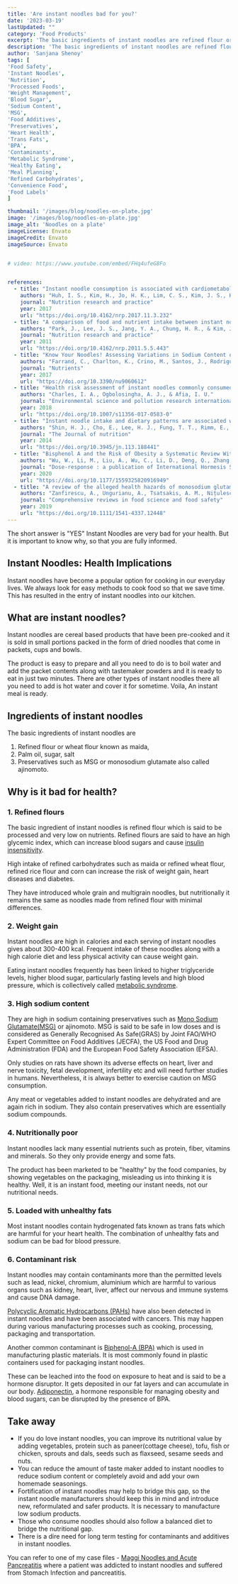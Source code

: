 ```yaml
---
title: 'Are instant noodles bad for you?'
date: '2023-03-19'
lastUpdated: ""
category: 'Food Products'
excerpt: 'The basic ingredients of instant noodles are refined flour or wheat flour known as maida, palm oil, sugar, salt along with preservatives such as MSG or monosodium glutamate also called ajinomoto.'
description: 'The basic ingredients of instant noodles are refined flour or wheat flour known as maida, palm oil, sugar, salt along with preservatives such as MSG or monosodium glutamate also called ajinomoto.'
author: 'Sanjana Shenoy'
tags: [
'Food Safety',
'Instant Noodles',
'Nutrition',
'Processed Foods',
'Weight Management',
'Blood Sugar',
'Sodium Content',
'MSG',
'Food Additives',
'Preservatives',
'Heart Health',
'Trans Fats',
'BPA',
'Contaminants',
'Metabolic Syndrome',
'Healthy Eating',
'Meal Planning',
'Refined Carbohydrates',
'Convenience Food',
'Food Labels'
]

thumbnail: '/images/blog/noodles-on-plate.jpg'
image: '/images/blog/noodles-on-plate.jpg'
image_alt: 'Noodles on a plate'
imageLicense: Envato
imageCredit: Envato
imageSource: Envato


# video: https://www.youtube.com/embed/FHq4ufeG8Fo


references:
  - title: "Instant noodle consumption is associated with cardiometabolic risk factors among college students in Seoul"
    authors: "Huh, I. S., Kim, H., Jo, H. K., Lim, C. S., Kim, J. S., Kim, S. J., Kwon, O., Oh, B., & Chang, N."
    journal: "Nutrition research and practice"
    year: 2017
    url: "https://doi.org/10.4162/nrp.2017.11.3.232"
  - title: "A comparison of food and nutrient intake between instant noodle consumers and non-instant noodle consumers in Korean adults"
    authors: "Park, J., Lee, J. S., Jang, Y. A., Chung, H. R., & Kim, J."
    journal: "Nutrition research and practice"
    year: 2011
    url: "https://doi.org/10.4162/nrp.2011.5.5.443"
  - title: "Know Your Noodles! Assessing Variations in Sodium Content of Instant Noodles across Countries"
    authors: "Farrand, C., Charlton, K., Crino, M., Santos, J., Rodriguez-Fernandez, R., Ni Mhurchu, C., & Webster, J."
    journal: "Nutrients"
    year: 2017
    url: "https://doi.org/10.3390/nu9060612"
  - title: "Health risk assessment of instant noodles commonly consumed in Port Harcourt, Nigeria"
    authors: "Charles, I. A., Ogbolosingha, A. J., & Afia, I. U."
    journal: "Environmental science and pollution research international"
    year: 2018
    url: "https://doi.org/10.1007/s11356-017-0583-0"
  - title: "Instant noodle intake and dietary patterns are associated with distinct cardiometabolic risk factors in Korea"
    authors: "Shin, H. J., Cho, E., Lee, H. J., Fung, T. T., Rimm, E., Rosner, B., Manson, J. E., Wheelan, K., & Hu, F. B."
    journal: "The Journal of nutrition"
    year: 2014
    url: "https://doi.org/10.3945/jn.113.188441"
  - title: "Bisphenol A and the Risk of Obesity a Systematic Review With Meta-Analysis of the Epidemiological Evidence"
    authors: "Wu, W., Li, M., Liu, A., Wu, C., Li, D., Deng, Q., Zhang, B., Du, J., Gao, X., & Hong, Y."
    journal: "Dose-response : a publication of International Hormesis Society"
    year: 2020
    url: "https://doi.org/10.1177/1559325820916949"
  - title: "A review of the alleged health hazards of monosodium glutamate"
    authors: "Zanfirescu, A., Ungurianu, A., Tsatsakis, A. M., Nițulescu, G. M., Kouretas, D., Veskoukis, A., Tsoukalas, D., Engin, A. B., Aschner, M., & Margină, D."
    journal: "Comprehensive reviews in food science and food safety"
    year: 2019
    url: "https://doi.org/10.1111/1541-4337.12448"
---
```


The short answer is "YES" Instant Noodles are very bad for your health. But it is important to know why, so that you are fully informed.

## Instant Noodles: Health Implications

Instant noodles have become a popular option for cooking in our everyday lives. We always look for easy methods to cook food so that we save time. This has resulted in the entry of instant noodles into our kitchen.

## What are instant noodles?

Instant noodles are cereal based products that have been pre-cooked and it is sold in small portions packed in the form of dried noodles that come in packets, cups and bowls. 

The product is easy to prepare and all you need to do is to boil water and add the packet contents along with tastemaker powders and it is ready to eat in just two minutes.
 There are other types of instant noodles there all you need to add is hot water and cover it for sometime. Voila, An instant meal is ready.

## Ingredients of instant noodles

The basic ingredients of instant noodles are 
1. Refined flour or wheat flour known as maida, 
2. Palm oil, sugar, salt 
3. Preservatives such as MSG or monosodium glutamate also called ajinomoto.

## Why is it bad for health?

### 1. Refined flours

The basic ingredient of instant noodles is refined flour which is said to be processed and very low on nutrients. Refined flours are said to have an high glycemic index, which can increase blood sugars and cause [insulin insensitivity](https://www.niddk.nih.gov/health-information/diabetes/overview/what-is-diabetes/prediabetes-insulin-resistance). 

High intake of refined carbohydrates such as maida or refined wheat flour, refined rice flour and corn can increase the risk of weight gain, heart diseases and diabetes.

They have introduced whole grain and multigrain noodles, but nutritionally it remains the same as noodles made from refined flour with minimal differences.

### 2. Weight gain

Instant noodles are high in calories and each serving of instant noodles gives about 300-400 kcal. Frequent intake of these noodles along with a high calorie diet and less physical activity can cause weight gain. 

Eating instant noodles frequently has been linked to higher triglyceride levels, higher blood sugar, particularly fasting levels and high blood pressure, which is collectively called [metabolic syndrome](https://my.clevelandclinic.org/health/diseases/10783-metabolic-syndrome).

### 3. High sodium content

They are high in sodium containing preservatives such as [Mono Sodium Glutamate(MSG)](https://en.wikipedia.org/wiki/Monosodium_glutamate) or ajinomoto. MSG is said to be safe in low doses and is considered as Generally Recognised As Safe(GRAS) by Joint FAO/WHO Expert Committee on Food Additives (JECFA), the US Food and Drug Administration (FDA) and the European Food Safety Association (EFSA). 

Only studies on rats have shown its adverse effects on heart, liver and nerve toxicity, fetal development, infertility etc and will need further studies in humans. Nevertheless, it is always better to exercise caution on MSG consumption.

Any meat or vegetables added to instant noodles are dehydrated and are again rich in sodium. They also contain preservatives which are essentially sodium compounds.

### 4. Nutritionally poor

Instant noodles lack many essential nutrients such as protein, fiber, vitamins and minerals. So they only provide energy and some fats. 

The product has been marketed to be "healthy" by the food companies, by showing vegetables on the packaging, misleading us into thinking it is healthy. Well, it is an instant food, meeting our instant needs, not our nutritional needs.

### 5. Loaded with unhealthy fats

Most instant noodles contain hydrogenated fats known as trans fats which are harmful for your heart health. The combination of unhealthy fats and sodium can be bad for blood pressure.

### 6. Contaminant risk

Instant noodles may contain contaminants more than the permitted levels such as lead, nickel, chromium, aluminium which are harmful to various organs such as kidney, heart, liver, affect our nervous and immune systems and cause DNA damage.

[Polycyclic Aromatic Hydrocarbons (PAHs)](https://www.epa.gov/sites/default/files/2014-03/documents/pahs_factsheet_cdc_2013.pdf) have also been detected in instant noodles and have been associated with cancers. This may happen during various manufacturing processes such as cooking, processing, packaging and transportation.

Another common contaminant is [Biphenol-A (BPA)](https://en.wikipedia.org/wiki/Bisphenol_A) which is used in manufacturing plastic materials. It is most commonly found in plastic containers used for packaging instant noodles. 

These can be leached into the food on exposure to heat and is said to be a hormone disruptor. It gets deposited in our fat layers and can accumulate in our body. [Adiponectin](https://my.clevelandclinic.org/health/articles/22439-adiponectin), a hormone responsible for managing obesity and blood sugars, can be disrupted by the presence of BPA.

## Take away

- If you do love instant noodles, you can improve its nutritional value by adding vegetables, protein such as paneer(cottage cheese), tofu, fish or chicken, sprouts and dals, seeds such as flaxseed, sesame seeds and nuts.
- You can reduce the amount of taste maker added to instant noodles to reduce sodium content or completely avoid and add your own homemade seasonings.
- Fortification of instant noodles may help to bridge this gap, so the instant noodle manufacturers should keep this in mind and introduce new, reformulated and safer products. It is necessary to manufacture low sodium products.
- Those who consume noodles should also follow a balanced diet to bridge the nutritional gap.
- There is a dire need for long term testing for contaminants and additives in instant noodles.

You can refer to one of my case files - [Maggi Noodles and Acute Pancreatitis](https://sanjanashenoy.in/case-files/maggi-noodles-pancreatitis-case) where a patient was addicted to instant noodles and suffered from Stomach Infection and pancreatitis.